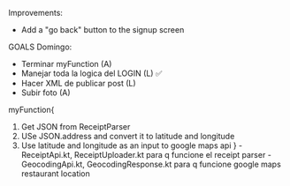 Improvements:
- Add a "go back" button to the signup screen



GOALS Domingo:
- Terminar myFunction (A)
- Manejar toda la logica del LOGIN (L) ✅
- Hacer XML de publicar post (L)
- Subir foto (A)


myFunction{
1. Get JSON from ReceiptParser
2. USe JSON.address and convert it to latitude and longitude
3. Use latitude and longitude as an input to google maps api
}
-ReceiptApi.kt, ReceiptUploader.kt para q funcione el receipt parser
-GeocodingApi.kt, GeocodingResponse.kt para q funcione google maps restaurant location
